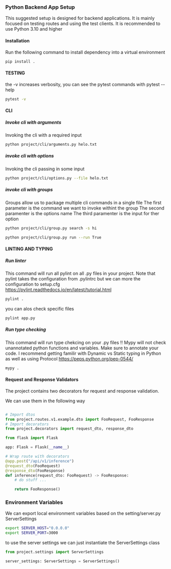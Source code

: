 ### Python Backend App Setup
This suggested setup is designed for backend applications. It is mainly focused on 
testing routes and using the test clients.
It is recommended to use Python 3.10 and higher


#### Installation 
Run the following command to install dependency into a virtual environment

```sh
pip install .
```

#### TESTING
the -v increases verbosity, you can see the pytest commands with pytest --help

```sh
pytest -v
```

#### CLI

##### Invoke cli with arguments
Invoking the cli with a required input

```sh
python project/cli/arguments.py helo.txt
```

##### invoke cli with options
Invoking the cli passing in some input
```sh
python project/cli/options.py --file helo.txt
```

##### invoke cli with groups
Groups allow us to package multiple cli commands in a single file
The first parameter is the command we want to invoke withint the group
The second paramenter is the options name 
The third paramenter is the input for ther option


```sh
python project/cli/group.py search -s hi
```

```sh
python project/cli/group.py run --run True
```

#### LINTING AND TYPING

##### Run linter

This command will run all pylint on all .py files in your project. 
Note that pylint takes the configuration from .pylintrc but we can more the configuration to setup.cfg
https://pylint.readthedocs.io/en/latest/tutorial.html

```sh
pylint .
```

you can alos check specific files
```sh
pylint app.py
```

##### Run type checking

This command will run type chekcing on your .py files
!! Mypy will not check unannotated python functions and variables. Make sure to annotate your code.
I recommend getting familir with Dynamic vs Static typing in Python as well as using Protocol
https://peps.python.org/pep-0544/

```sh
mypy .
```

#### Request and Response Validators
The project contains two decorators for request and response validation.

We can use them in the following way

```python

# Import dtos
from project.routes.v1.example.dto import FooRequest, FooResponse
# Import decorators
from project.decorators import request_dto, response_dto

from flask import Flask

app: Flask = Flask(__name__)

# Wrap route with decorators
@app.post("/api/v1/inference")
@request_dto(FooRequest)
@response_dto(FooResponse)
def inference(request_dto: FooRequest) -> FooResponse:
    # do stuff ...

    return FooResponse()

```

### Environment Variables
We can export local environment variables based on the setting/server.py ServerSettings

```sh
export SERVER_HOST="0.0.0.0"
export SERVER_PORT=3000
```

to use the server settings we can just instantiate the ServerSettings class

```python
from project.settings import ServerSettings

server_settings: ServerSettings = ServerSettings()
```
